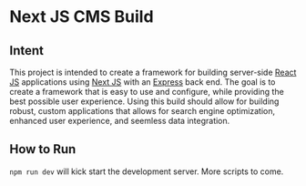 # Next JS CMS Build

## Intent

This project is intended to create a framework for building server-side [React JS](https://github.com/reactjs) applications using [Next JS](https://github.com/zeit/next.js/) with an [Express](https://github.com/expressjs/express) back end. The goal is to create a framework that is easy to use and configure, while providing the best possible user experience. Using this build should allow for building robust, custom applications that allows for search engine optimization, enhanced user experience, and seemless data integration.

## How to Run

`npm run dev` will kick start the development server. More scripts to come.
